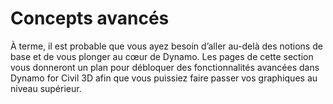 # Concepts avancés

À terme, il est probable que vous ayez besoin d’aller au-delà des notions de base et de vous plonger au cœur de Dynamo. Les pages de cette section vous donneront un plan pour débloquer des fonctionnalités avancées dans Dynamo for Civil 3D afin que vous puissiez faire passer vos graphiques au niveau supérieur.
